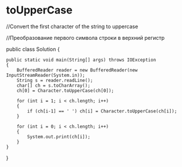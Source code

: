 # toUpperCase
//Convert the first character of the string to uppercase

//Преобразование первого символа строки в верхний регистр

public class Solution
{
    

	public static void main(String[] args) throws IOException
    {
        BufferedReader reader = new BufferedReader(new InputStreamReader(System.in));
        String s = reader.readLine();
        char[] ch = s.toCharArray();
        ch[0] = Character.toUpperCase(ch[0]);
        
        for (int i = 1; i < ch.length; i++)
        {
        	if (ch[i-1] == ' ') ch[i] = Character.toUpperCase(ch[i]);
        }
        
        for (int i = 0; i < ch.length; i++)
        {
        	System.out.print(ch[i]);
        }
    }
}
